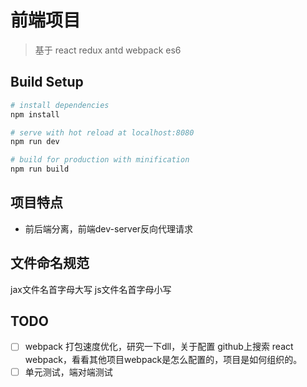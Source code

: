 # 前端项目

> 基于 react redux antd webpack es6

## Build Setup

``` bash
# install dependencies
npm install

# serve with hot reload at localhost:8080
npm run dev

# build for production with minification
npm run build

```
## 项目特点
- 前后端分离，前端dev-server反向代理请求

## 文件命名规范
jax文件名首字母大写
js文件名首字母小写

## TODO
- [ ] webpack 打包速度优化，研究一下dll，关于配置 github上搜索 react webpack，看看其他项目webpack是怎么配置的，项目是如何组织的。
- [ ] 单元测试，端对端测试
